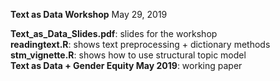 **Text as Data Workshop**
May 29, 2019

**Text_as_Data_Slides.pdf**: slides for the workshop  
**readingtext.R**: shows text preprocessing + dictionary methods  
**stm_vignette.R**: shows how to use structural topic model  
**Text as Data + Gender Equity May 2019**: working paper  